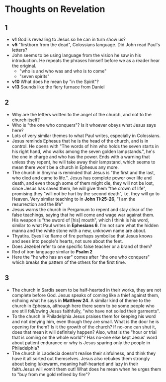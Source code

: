 # Thoughts on Revelation

## 1
* **v1** God is revealing to Jesus so he can in turn show us?
* **v5** "firstborn from the dead", Colossians language. Did John read Paul's
  letters?
* John seems to be using language from the vision he saw in his introduction.
  He repeats the phrases himself before we as a reader hear the original.
    * "who is and who was and who is to come"
    * "seven spirits"
* **v10** What does he mean by "in the Spirit"?
* **v13** Sounds like the fiery furnace from Daniel

## 2
* Why are the letters written to the angel of the church, and not to the church
  itself?
* Who is "the one who conquers"? Is it whoever obeys what Jesus says here?
* Lots of very similar themes to what Paul writes, especially in Colossians.
* Jesus reminds Ephesus that he is the head of the church, and is in control.
  He opens with "The words of him who holds the seven starts in his right hand,
  who walks among the seven golden lampstands.", he's the one in charge and who
  has the power. Ends with a warning that unless they repent, he will take away
  their lampstand, which seems to mean there won't be a church in Ephesus any
  more.
* The church in Smyrna is reminded that Jesus is "the first and the last, who
  died and came to life.". Jesus has complete power over life and death, and
  even though some of them might die, they will not be lost, since Jesus has
  saved them, he will give them "the crown of life", promising they "will not
  be hurt by the second death", i.e. they will go to Heaven. Very similar
  teaching to in **John 11:25-26**, "I am the resurrection and the life"
* Jesus warns the church in Pergamum to repent and stay clear of the false
  teachings, saying that he will come and wage war against them. His weapon is
  "the sword of [his] mouth", which I think is his word, similar to what Paul
  writes in **Ephesians 6**. I'm not sure what the hidden manna and the white
  stone with a new, unknown name are about.
* Thyatira. Eyes like flame of fire perhaps symbolise that Jesus knows and sees
  into people's hearts, not sure about the feet.
* Does Jezebel refer to one specific false teacher or a brand of them?
* Rod of iron language similar to **Psalm 2**
* Here the "he who has an ear" comes after "the one who conquers" which breaks
  the pattern of the others for the first time.

## 3
* The church in Sardis seem to be half-hearted in their works, they are not
  complete before God. Jesus speaks of coming like a thief against them,
  echoing what he says in **Matthew 24**. A similar kind of theme to the church
  in Ephesus, although here there seem to be some people who are still
  foll/owing Jesus faithfully, "who have not soiled their garments".
* To the church in Philadelphia Jesus praises them for keeping his word and not
  denying him, even though they are small. What is the door he is opening for
  them? Is it the growth of the church? If no-one can shut it, does that mean
  it will definitely happen? Also, what is the "hour or trial that is coming on
  the whole world"? Has no-one else kept Jesus' word about patient endurance or
  why is Jesus sparing only the people in Philadelphia?
* The church in Laodecia doesn't realise their sinfulness, and think they have
  it all sorted out themselves. Jesus also rebukes them strongly about being
  lukewarm, meaning half-hearted and lazy in their faith.Jesus will vomit them
  out! What does he mean when he urges them to "buy from me gold refined by
  fire"?
